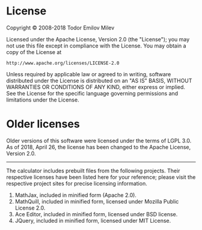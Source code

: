 # License
Copyright © 2008-2018 Todor Emilov Milev

Licensed under the Apache License, Version 2.0 (the "License");
you may not use this file except in compliance with the License.
You may obtain a copy of the License at

    http://www.apache.org/licenses/LICENSE-2.0

Unless required by applicable law or agreed to in writing, software
distributed under the License is distributed on an "AS IS" BASIS,
WITHOUT WARRANTIES OR CONDITIONS OF ANY KIND, either express or implied.
See the License for the specific language governing permissions and
limitations under the License.


# Older licenses
Older versions of this software were licensed under the terms of LGPL 3.0.
As of 2018, April 26, the license has been changed to the Apache License, Version 2.0.

-------------------------------------------------------------------------------


The calculator includes prebuilt files from the following projects. 
Their respective licenses have been listed here for your reference; 
please visit the respective project sites for precise licensing information.
1. MathJax, included in minified form (Apache 2.0).
2. MathQuill, included in minified form, licensed under Mozilla Public License 2.0.
3. Ace Editor, included in minified form, licensed under BSD license.
4. JQuery, included in minified form, licensed under MIT License.

